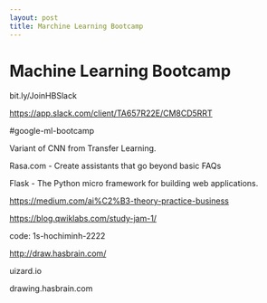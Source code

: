 ```yaml
---
layout: post
title: Marchine Learning Bootcamp
---
```


# Machine Learning Bootcamp

bit.ly/JoinHBSlack

https://app.slack.com/client/TA657R22E/CM8CD5RRT

#google-ml-bootcamp

Variant of CNN from Transfer Learning.

Rasa.com - Create assistants that go beyond basic FAQs

Flask - The Python micro framework for building web applications. 

https://medium.com/ai%C2%B3-theory-practice-business

https://blog.qwiklabs.com/study-jam-1/

code: 1s-hochiminh-2222

http://draw.hasbrain.com/

uizard.io

drawing.hasbrain.com
